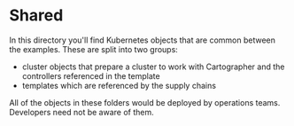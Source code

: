 # Shared

In this directory you'll find Kubernetes objects that are common between the examples.
These are split into two groups:
- cluster objects that prepare a cluster to work with Cartographer and the controllers
  referenced in the template
- templates which are referenced by the supply chains

All of the objects in these folders would be deployed by operations teams. Developers
need not be aware of them.

